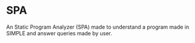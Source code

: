 # SPA
An Static Program Analyzer (SPA) made to understand a program made in SIMPLE and answer queries made by user.
